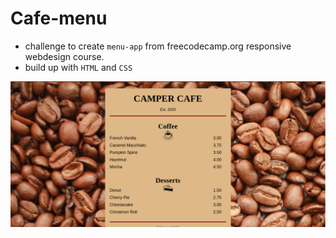 # Cafe-menu

- challenge to create `menu-app` from freecodecamp.org responsive webdesign course.
- build up with `HTML` and `CSS`

![Cafe-menu app image](image.png)

